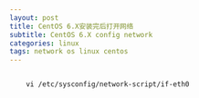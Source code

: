 ```yaml
---
layout: post
title: CentOS 6.X安装完后打开网络
subtitle: CentOS 6.X config network
categories: linux 
tags: network os linux centos
---
```


```xml

    vi /etc/sysconfig/network-script/if-eth0

```
